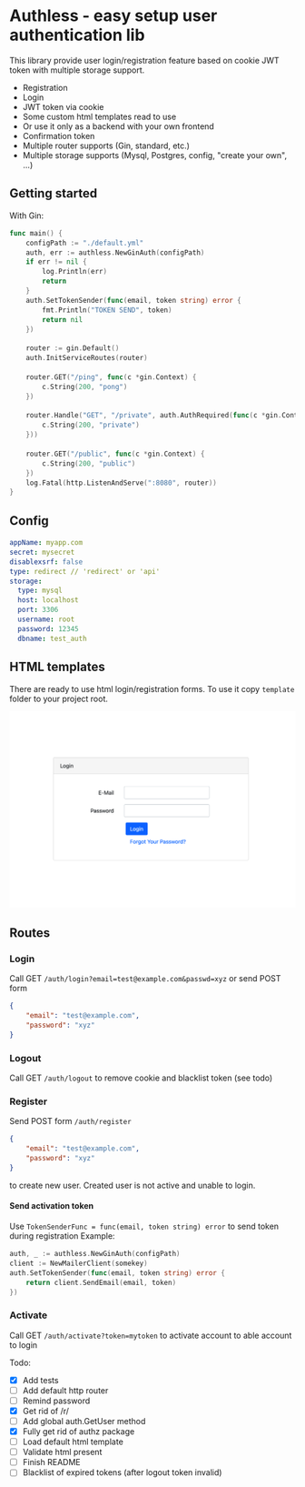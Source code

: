 # Authless - easy setup user authentication lib 

This library provide user login/registration feature based
on cookie JWT token with multiple storage support. 

* Registration
* Login
* JWT token via cookie
* Some custom html templates read to use
* Or use it only as a backend with your own frontend
* Confirmation token
* Multiple router supports (Gin, standard, etc.)
* Multiple storage supports (Mysql, Postgres, config, "create your own", ...)

## Getting started
With Gin: 
``` go
func main() {
	configPath := "./default.yml"
	auth, err := authless.NewGinAuth(configPath)
	if err != nil {
		log.Println(err)
		return
	}
	auth.SetTokenSender(func(email, token string) error {
		fmt.Println("TOKEN SEND", token)
		return nil
	})

	router := gin.Default()
	auth.InitServiceRoutes(router)

	router.GET("/ping", func(c *gin.Context) {
		c.String(200, "pong")
	})

	router.Handle("GET", "/private", auth.AuthRequired(func(c *gin.Context) {
		c.String(200, "private")
	}))

	router.GET("/public", func(c *gin.Context) {
		c.String(200, "public")
	})
	log.Fatal(http.ListenAndServe(":8080", router))
}
```

## Config

```yaml
appName: myapp.com
secret: mysecret
disablexsrf: false
type: redirect // 'redirect' or 'api'
storage:
  type: mysql
  host: localhost
  port: 3306
  username: root
  password: 12345
  dbname: test_auth
```

## HTML templates

There are ready to use html login/registration forms. To use it
copy `template` folder to your project root.

![Image](/login-form.png)

## Routes

### Login
Call GET ```/auth/login?email=test@example.com&passwd=xyz```
or send POST form
```json
{
    "email": "test@example.com",
    "password": "xyz"
}
```

### Logout
Call GET `/auth/logout` to remove cookie and blacklist token (see todo)

### Register
Send POST form ```/auth/register```
```json
{
    "email": "test@example.com",
    "password": "xyz"
}
```
to create new user. Created user is not active and unable to login.

#### Send activation token

Use `TokenSenderFunc = func(email, token string) error` to send token during registration
Example: 
```go
auth, _ := authless.NewGinAuth(configPath)
client := NewMailerClient(somekey)
auth.SetTokenSender(func(email, token string) error {
    return client.SendEmail(email, token)
})
```

### Activate
Call GET ```/auth/activate?token=mytoken```
to activate account to able account to login

Todo:

- [x] Add tests
- [ ] Add default http router
- [ ] Remind password
- [x] Get rid of /r/
- [ ] Add global auth.GetUser method
- [x] Fully get rid of authz package
- [ ] Load default html template
- [ ] Validate html present
- [ ] Finish README
- [ ] Blacklist of expired tokens (after logout token invalid)